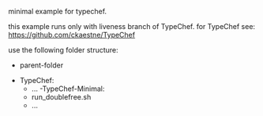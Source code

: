 minimal example for typechef.

this example runs only with liveness branch of TypeChef.
for TypeChef see: https://github.com/ckaestne/TypeChef

use the following folder structure:
* parent-folder
 - TypeChef:
   - ...
 -TypeChef-Minimal:
   - run_doublefree.sh
   - ...
